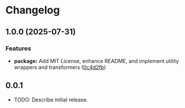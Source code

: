 # Changelog

## 1.0.0 (2025-07-31)


### Features

* **package:** Add MIT License, enhance README, and implement utility wrappers and transformers ([0c4d2fb](https://github.com/Ddarkbooked/booked_utils/commit/0c4d2fb2acd481f518d77e5c904e6f7e30ed5007))

## 0.0.1

* TODO: Describe initial release.
